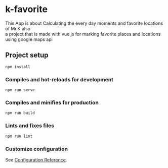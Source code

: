 
# k-favorite
This App is about Calculating the every day moments and favorite locations of Mr.K also  
a project that is made with vue js for marking favorite places and locations using google maps api
## Project setup
```
npm install
```

### Compiles and hot-reloads for development
```
npm run serve
```

### Compiles and minifies for production
```
npm run build
```

### Lints and fixes files
```
npm run lint
```

### Customize configuration
See [Configuration Reference](https://cli.vuejs.org/config/).
